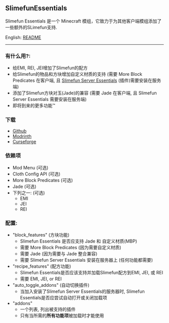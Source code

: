 ## SlimefunEssentials
Slimefun Essentials 是一个 Minecraft 模组，它致力于为其他客户端模组添加了一些额外的SLimefun支持.

English: [README](https://github.com/JustAHuman-xD/SlimefunEssentials#readme)

---

### 有什么用?:
- 给EMI, REI, JEI增加了Slimefun的配方 
- 给Slimefun的物品和方块增加自定义材质的支持 (需要 More Block Predicates 在客户端, 且 [Slimefun Server Essentials](https://github.com/JustAHuman-xD/SlimefunServerEssentials/releases) (插件)需要安装在服务端)
- 添加了Slimefun方块对玉(Jade)的兼容 (需要 Jade 在客户端, 且 Slimefun Server Essentials 需要安装在服务端)
- 即将到来的更多功能™

### 下载
- [Github](https://github.com/JustAHuman-xD/SlimefunEssentials/releases)
- [Modrinth](https://modrinth.com/mod/slimefun-essentials)
- [Curseforge](https://www.curseforge.com/minecraft/mc-mods/slimefun-essentials)

### 依赖项
- Mod Menu (可选)
- Cloth Config API (可选)
- More Block Predicates (可选)
- Jade (可选)
- 下列之一: (可选)
  - EMI
  - JEI
  - REI

### 配置:
- "block_features" (方块功能)
  - Slimefun Essentials 是否应支持  Jade 和 自定义材质(MBP)
  - 需要 More Block Predicates (因为需要自定义材质)
  - 需要 Jade (因为需要与 Jade 整合兼容)
  - 需要 Slimefun Server Essentials 安装在服务器上 (任何功能都需要)
- "recipe_features" (配方功能)
  - Slimefun Essentials是否应该支持并加载Slimefun配方到EMI, JEI, 或 REI
  - 需要 EMI, JEI, or REI
- "auto_toggle_addons" (自动切换插件)
  - 当加入安装了Slimefun Server Essentials的服务器时, Slimefun Essentials是否应尝试自动打开或关闭加载项
- "addons"
  - 一个列表, 列出被支持的插件
  - 只有当所需的**所有功能项**被加载时才能使用